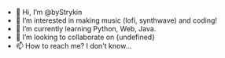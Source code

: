 - 👋 Hi, I’m @byStrykin
- 👀 I’m interested in making music (lofi, synthwave) and coding!
- 🌱 I’m currently learning Python, Web, Java.
- 💞️ I’m looking to collaborate on {undefined}
- 📫 How to reach me? I don't know...

<!---
byStrykin/byStrykin is a ✨ special ✨ repository because its `README.md` (this file) appears on your GitHub profile.
You can click the Preview link to take a look at your changes.
--->
